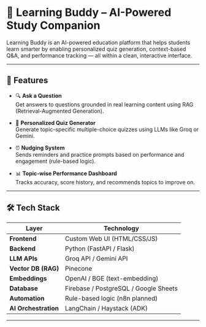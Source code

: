 # 🤖 Learning Buddy – AI-Powered Study Companion

Learning Buddy is an AI-powered education platform that helps students learn smarter by enabling personalized quiz generation, context-based Q&A, and performance tracking — all within a clean, interactive interface.

---

## 🚀 Features

- 🔍 **Ask a Question**  
  Get answers to questions grounded in real learning content using RAG (Retrieval-Augmented Generation).

- 🧠 **Personalized Quiz Generator**  
  Generate topic-specific multiple-choice quizzes using LLMs like Groq or Gemini.

- ⏰ **Nudging System**  
  Sends reminders and practice prompts based on performance and engagement (rule-based logic).

- 📊 **Topic-wise Performance Dashboard**  
  Tracks accuracy, score history, and recommends topics to improve on.

---

## 🛠️ Tech Stack

| Layer                  | Technology                         |
|------------------------|-------------------------------------|
| **Frontend**           | Custom Web UI (HTML/CSS/JS)         |
| **Backend**            | Python (FastAPI / Flask)            |
| **LLM APIs**           | Groq API / Gemini API               |
| **Vector DB (RAG)**    | Pinecone                            |
| **Embeddings**         | OpenAI / BGE (text-embedding)       |
| **Database**           | Firebase / PostgreSQL / Google Sheets |
| **Automation**         | Rule-based logic (n8n planned)      |
| **AI Orchestration**   | LangChain / Haystack (ADK)          |

---
